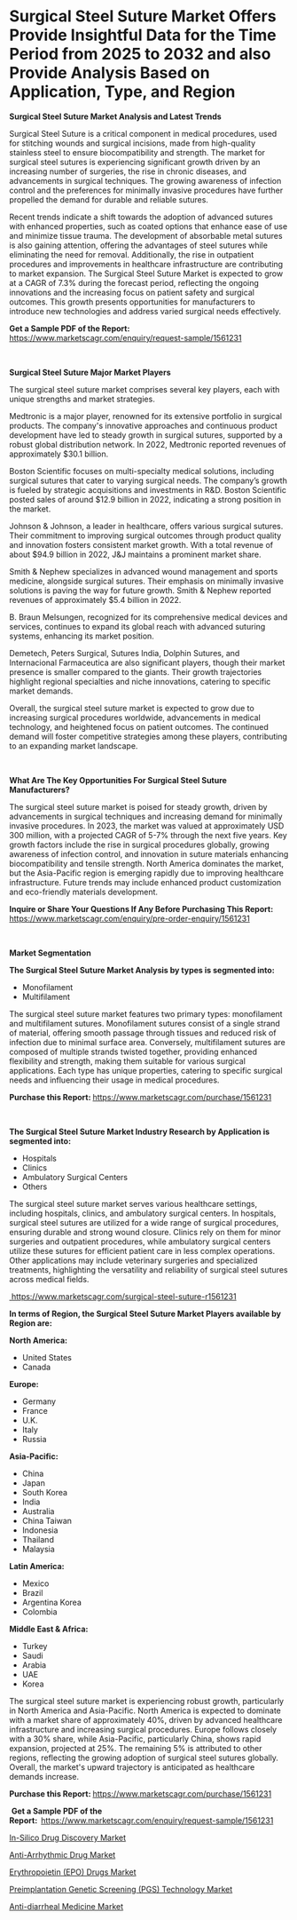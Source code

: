 <p><h1>Surgical Steel Suture Market Offers Provide Insightful Data for the Time Period from 2025 to 2032 and also Provide Analysis Based on Application, Type, and Region</h1></p><p><strong>Surgical Steel Suture Market Analysis and Latest Trends</strong></p>
<p><p>Surgical Steel Suture is a critical component in medical procedures, used for stitching wounds and surgical incisions, made from high-quality stainless steel to ensure biocompatibility and strength. The market for surgical steel sutures is experiencing significant growth driven by an increasing number of surgeries, the rise in chronic diseases, and advancements in surgical techniques. The growing awareness of infection control and the preferences for minimally invasive procedures have further propelled the demand for durable and reliable sutures.</p><p>Recent trends indicate a shift towards the adoption of advanced sutures with enhanced properties, such as coated options that enhance ease of use and minimize tissue trauma. The development of absorbable metal sutures is also gaining attention, offering the advantages of steel sutures while eliminating the need for removal. Additionally, the rise in outpatient procedures and improvements in healthcare infrastructure are contributing to market expansion. The Surgical Steel Suture Market is expected to grow at a CAGR of 7.3% during the forecast period, reflecting the ongoing innovations and the increasing focus on patient safety and surgical outcomes. This growth presents opportunities for manufacturers to introduce new technologies and address varied surgical needs effectively.</p></p>
<p><strong>Get a Sample PDF of the Report:&nbsp;</strong> <a href="https://www.marketscagr.com/enquiry/request-sample/1561231?utm_campaign=2012&utm_medium=2&utm_source=Github&utm_content=ia&utm_term=03032025&utm_id=surgical-steel-suture">https://www.marketscagr.com/enquiry/request-sample/1561231</a></p>
<p>&nbsp;</p>
<p><strong>Surgical Steel Suture Major Market Players</strong></p>
<p><p>The surgical steel suture market comprises several key players, each with unique strengths and market strategies. </p><p>Medtronic is a major player, renowned for its extensive portfolio in surgical products. The company's innovative approaches and continuous product development have led to steady growth in surgical sutures, supported by a robust global distribution network. In 2022, Medtronic reported revenues of approximately $30.1 billion.</p><p>Boston Scientific focuses on multi-specialty medical solutions, including surgical sutures that cater to varying surgical needs. The company’s growth is fueled by strategic acquisitions and investments in R&D. Boston Scientific posted sales of around $12.9 billion in 2022, indicating a strong position in the market.</p><p>Johnson & Johnson, a leader in healthcare, offers various surgical sutures. Their commitment to improving surgical outcomes through product quality and innovation fosters consistent market growth. With a total revenue of about $94.9 billion in 2022, J&J maintains a prominent market share.</p><p>Smith & Nephew specializes in advanced wound management and sports medicine, alongside surgical sutures. Their emphasis on minimally invasive solutions is paving the way for future growth. Smith & Nephew reported revenues of approximately $5.4 billion in 2022.</p><p>B. Braun Melsungen, recognized for its comprehensive medical devices and services, continues to expand its global reach with advanced suturing systems, enhancing its market position.</p><p>Demetech, Peters Surgical, Sutures India, Dolphin Sutures, and Internacional Farmaceutica are also significant players, though their market presence is smaller compared to the giants. Their growth trajectories highlight regional specialties and niche innovations, catering to specific market demands.</p><p>Overall, the surgical steel suture market is expected to grow due to increasing surgical procedures worldwide, advancements in medical technology, and heightened focus on patient outcomes. The continued demand will foster competitive strategies among these players, contributing to an expanding market landscape.</p></p>
<p>&nbsp;</p>
<p><strong>What Are The Key Opportunities For Surgical Steel Suture Manufacturers?</strong></p>
<p><p>The surgical steel suture market is poised for steady growth, driven by advancements in surgical techniques and increasing demand for minimally invasive procedures. In 2023, the market was valued at approximately USD 300 million, with a projected CAGR of 5-7% through the next five years. Key growth factors include the rise in surgical procedures globally, growing awareness of infection control, and innovation in suture materials enhancing biocompatibility and tensile strength. North America dominates the market, but the Asia-Pacific region is emerging rapidly due to improving healthcare infrastructure. Future trends may include enhanced product customization and eco-friendly materials development.</p></p>
<p><strong>Inquire or Share Your Questions If Any Before Purchasing This Report:</strong> <a href="https://www.marketscagr.com/enquiry/pre-order-enquiry/1561231?utm_campaign=2012&utm_medium=2&utm_source=Github&utm_content=ia&utm_term=03032025&utm_id=surgical-steel-suture">https://www.marketscagr.com/enquiry/pre-order-enquiry/1561231</a></p>
<p>&nbsp;</p>
<p><strong>Market Segmentation</strong></p>
<p><strong>The Surgical Steel Suture Market Analysis by types is segmented into:</strong></p>
<p><ul><li>Monofilament</li><li>Multifilament</li></ul></p>
<p><p>The surgical steel suture market features two primary types: monofilament and multifilament sutures. Monofilament sutures consist of a single strand of material, offering smooth passage through tissues and reduced risk of infection due to minimal surface area. Conversely, multifilament sutures are composed of multiple strands twisted together, providing enhanced flexibility and strength, making them suitable for various surgical applications. Each type has unique properties, catering to specific surgical needs and influencing their usage in medical procedures.</p></p>
<p><strong>Purchase this Report:&nbsp;</strong><a href="https://www.marketscagr.com/purchase/1561231?utm_campaign=2012&utm_medium=2&utm_source=Github&utm_content=ia&utm_term=03032025&utm_id=surgical-steel-suture">https://www.marketscagr.com/purchase/1561231</a></p>
<p>&nbsp;</p>
<p><strong>The Surgical Steel Suture Market Industry Research by Application is segmented into:</strong></p>
<p><ul><li>Hospitals</li><li>Clinics</li><li>Ambulatory Surgical Centers</li><li>Others</li></ul></p>
<p><p>The surgical steel suture market serves various healthcare settings, including hospitals, clinics, and ambulatory surgical centers. In hospitals, surgical steel sutures are utilized for a wide range of surgical procedures, ensuring durable and strong wound closure. Clinics rely on them for minor surgeries and outpatient procedures, while ambulatory surgical centers utilize these sutures for efficient patient care in less complex operations. Other applications may include veterinary surgeries and specialized treatments, highlighting the versatility and reliability of surgical steel sutures across medical fields.</p></p>
<p><a href="https://www.marketscagr.com/surgical-steel-suture-r1561231?utm_campaign=2012&utm_medium=2&utm_source=Github&utm_content=ia&utm_term=03032025&utm_id=surgical-steel-suture">&nbsp;https://www.marketscagr.com/surgical-steel-suture-r1561231</a></p>
<p><strong>In terms of Region, the Surgical Steel Suture Market Players available by Region are:</strong></p>
<p>
    <p> <strong> North America: </strong>
        <ul>
            <li>United States</li>
            <li>Canada</li>
        </ul>
        </p> 
    <p> <strong> Europe: </strong>
        <ul>
            <li>Germany</li>
            <li>France</li>
            <li>U.K.</li>
            <li>Italy</li>
            <li>Russia</li>
        </ul>
        </p> 
    <p> <strong> Asia-Pacific: </strong>
        <ul>
            <li>China</li>
            <li>Japan</li>
            <li>South Korea</li>
            <li>India</li>
            <li>Australia</li>
            <li>China Taiwan</li>
            <li>Indonesia</li>
            <li>Thailand</li>
            <li>Malaysia</li>
        </ul>
        </p> 
    <p> <strong> Latin America: </strong>
        <ul>
            <li>Mexico</li>
            <li>Brazil</li>
            <li>Argentina Korea</li>
            <li>Colombia</li>
        </ul>
        </p> 
    <p> <strong> Middle East & Africa: </strong>
        <ul>
            <li>Turkey</li>
            <li>Saudi</li>
            <li>Arabia</li>
            <li>UAE</li>
            <li>Korea</li>
        </ul>
    </p>
    </p>
<p><p>The surgical steel suture market is experiencing robust growth, particularly in North America and Asia-Pacific. North America is expected to dominate with a market share of approximately 40%, driven by advanced healthcare infrastructure and increasing surgical procedures. Europe follows closely with a 30% share, while Asia-Pacific, particularly China, shows rapid expansion, projected at 25%. The remaining 5% is attributed to other regions, reflecting the growing adoption of surgical steel sutures globally. Overall, the market's upward trajectory is anticipated as healthcare demands increase.</p></p>
<p><strong>Purchase this Report: </strong><a href="https://www.marketscagr.com/purchase/1561231?utm_campaign=2012&utm_medium=2&utm_source=Github&utm_content=ia&utm_term=03032025&utm_id=surgical-steel-suture">https://www.marketscagr.com/purchase/1561231</a></p>
<p>&nbsp;<strong>Get a Sample PDF of the Report:&nbsp;&nbsp;</strong><a href="https://www.marketscagr.com/enquiry/request-sample/1561231?utm_campaign=2012&utm_medium=2&utm_source=Github&utm_content=ia&utm_term=03032025&utm_id=surgical-steel-suture">https://www.marketscagr.com/enquiry/request-sample/1561231</a></p>
<p><strong></strong></p>
<p><p><a href="https://github.com/mayabungard8092/Market-Research-Report-List-1/blob/main/in-silico-drug-discovery-market.md?utm_campaign=2012&utm_medium=2&utm_source=Github&utm_content=ia&utm_term=03032025&utm_id=surgical-steel-suture">In-Silico Drug Discovery Market</a></p><p><a href="https://github.com/globismark/Market-Research-Report-List-6/blob/main/anti-arrhythmic-drug-market.md?utm_campaign=2012&utm_medium=2&utm_source=Github&utm_content=ia&utm_term=03032025&utm_id=surgical-steel-suture">Anti-Arrhythmic Drug Market</a></p><p><a href="https://github.com/NarcisoFerry/Market-Research-Report-List-1/blob/main/erythropoietin-epo-drugs-market.md?utm_campaign=2012&utm_medium=2&utm_source=Github&utm_content=ia&utm_term=03032025&utm_id=surgical-steel-suture">Erythropoietin (EPO) Drugs Market</a></p><p><a href="https://github.com/FosterFahey91/Market-Research-Report-List-1/blob/main/preimplantation-genetic-screening-pgs-technology-market.md?utm_campaign=2012&utm_medium=2&utm_source=Github&utm_content=ia&utm_term=03032025&utm_id=surgical-steel-suture">Preimplantation Genetic Screening (PGS) Technology Market</a></p><p><a href="https://github.com/kathiestrine5ty/Market-Research-Report-List-1/blob/main/anti-diarrheal-medicine-market.md?utm_campaign=2012&utm_medium=2&utm_source=Github&utm_content=ia&utm_term=03032025&utm_id=surgical-steel-suture">Anti-diarrheal Medicine Market</a></p></p>